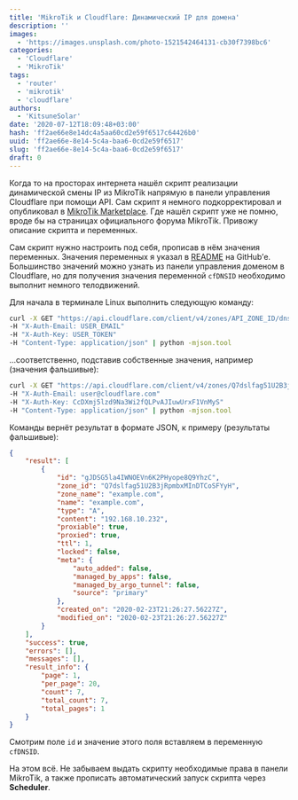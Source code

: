 ```yaml
---
title: 'MikroTik и Cloudflare: Динамический IP для домена'
description: ''
images:
  - 'https://images.unsplash.com/photo-1521542464131-cb30f7398bc6'
categories:
  - 'Cloudflare'
  - 'MikroTik'
tags:
  - 'router'
  - 'mikrotik'
  - 'cloudflare'
authors:
  - 'KitsuneSolar'
date: '2020-07-12T18:09:48+03:00'
hash: 'ff2ae66e8e14dc4a5aa60cd2e59f6517c64426b0'
uuid: 'ff2ae66e-8e14-5c4a-baa6-0cd2e59f6517'
slug: 'ff2ae66e-8e14-5c4a-baa6-0cd2e59f6517'
draft: 0
---
```


Когда то на просторах интернета нашёл скрипт реализации динамической смены IP из MikroTik напрямую в панели управления Cloudflare при помощи API. Сам скрипт я немного подкорректировал и опубликовал в [MikroTik Marketplace](https://github.com/marketplace-mikrotik/mikrotik-ext-cloudflare). Где нашёл скрипт уже не помню, вроде бы на страницах официального форума MikroTik. Привожу описание скрипта и переменных.

<!--more-->

Сам скрипт нужно настроить под себя, прописав в нём значения переменных. Значения переменных я указал в [README](https://github.com/marketplace-mikrotik/mikrotik-ext-cloudflare/blob/main/README.md) на GitHub’е. Большинство значений можно узнать из панели управления доменом в Cloudflare, но для получения значения переменной `cfDNSID` необходимо выполнит немного телодвижений.

Для начала в терминале Linux выполнить следующую команду:

```bash
curl -X GET "https://api.cloudflare.com/client/v4/zones/API_ZONE_ID/dns_records"  \
-H "X-Auth-Email: USER_EMAIL"                                                     \
-H "X-Auth-Key: USER_TOKEN"                                                       \
-H "Content-Type: application/json" | python -mjson.tool
```

...соответственно, подставив собственные значения, например (значения фальшивые):

```bash
curl -X GET "https://api.cloudflare.com/client/v4/zones/Q7dslfag51U2B3jRpmbxMInDTCoSFYyH/dns_records"   \
-H "X-Auth-Email: user@cloudflare.com"                                                                  \
-H "X-Auth-Key: CcDXmj5lzd9Na3Wi2fQLPvAJIuwUrxF1VnMyS"                                                  \
-H "Content-Type: application/json" | python -mjson.tool
```

Команды вернёт результат в формате JSON, к примеру (результаты фальшивые):

```json
{
    "result": [
        {
            "id": "gJDSG5la4IWNOEVn6K2PHyope8Q9YhzC",
            "zone_id": "Q7dslfag51U2B3jRpmbxMInDTCoSFYyH",
            "zone_name": "example.com",
            "name": "example.com",
            "type": "A",
            "content": "192.168.10.232",
            "proxiable": true,
            "proxied": true,
            "ttl": 1,
            "locked": false,
            "meta": {
                "auto_added": false,
                "managed_by_apps": false,
                "managed_by_argo_tunnel": false,
                "source": "primary"
            },
            "created_on": "2020-02-23T21:26:27.56227Z",
            "modified_on": "2020-02-23T21:26:27.56227Z"
        }
    ],
    "success": true,
    "errors": [],
    "messages": [],
    "result_info": {
        "page": 1,
        "per_page": 20,
        "count": 7,
        "total_count": 7,
        "total_pages": 1
    }
}
```

Смотрим поле `id` и значение этого поля вставляем в переменную `cfDNSID`.

На этом всё. Не забываем выдать скрипту необходимые права в панели MikroTik, а также прописать автоматический запуск скрипта через **Scheduler**.